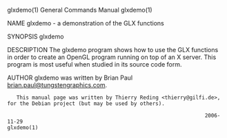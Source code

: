glxdemo(1)                                                    General Commands Manual                                                   glxdemo(1)

NAME
       glxdemo - a demonstration of the GLX functions

SYNOPSIS
       glxdemo

DESCRIPTION
       The  glxdemo program shows how to use the GLX functions in order to create an OpenGL program running on top of an X server. This program is
       most useful when studied in its source code form.

AUTHOR
       glxdemo was written by Brian Paul <brian.paul@tungstengraphics.com>.

       This manual page was written by Thierry Reding <thierry@gilfi.de>, for the Debian project (but may be used by others).

                                                                    2006-11-29                                                          glxdemo(1)
